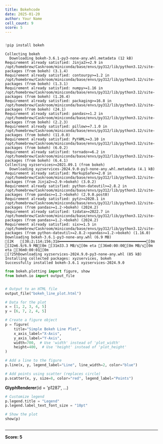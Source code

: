 ```yaml
---
title: Bokehcode
date: 2025-01-20
author: Your Name
cell_count: 9
score: 5
---
```


```python

```


```python
!pip install bokeh
```

    Collecting bokeh
      Downloading bokeh-3.6.1-py3-none-any.whl.metadata (12 kB)
    Requirement already satisfied: Jinja2>=2.9 in /opt/homebrew/Caskroom/miniconda/base/envs/py312/lib/python3.12/site-packages (from bokeh) (3.1.4)
    Requirement already satisfied: contourpy>=1.2 in /opt/homebrew/Caskroom/miniconda/base/envs/py312/lib/python3.12/site-packages (from bokeh) (1.3.1)
    Requirement already satisfied: numpy>=1.16 in /opt/homebrew/Caskroom/miniconda/base/envs/py312/lib/python3.12/site-packages (from bokeh) (1.26.4)
    Requirement already satisfied: packaging>=16.8 in /opt/homebrew/Caskroom/miniconda/base/envs/py312/lib/python3.12/site-packages (from bokeh) (24.1)
    Requirement already satisfied: pandas>=1.2 in /opt/homebrew/Caskroom/miniconda/base/envs/py312/lib/python3.12/site-packages (from bokeh) (2.2.3)
    Requirement already satisfied: pillow>=7.1.0 in /opt/homebrew/Caskroom/miniconda/base/envs/py312/lib/python3.12/site-packages (from bokeh) (11.0.0)
    Requirement already satisfied: PyYAML>=3.10 in /opt/homebrew/Caskroom/miniconda/base/envs/py312/lib/python3.12/site-packages (from bokeh) (6.0.2)
    Requirement already satisfied: tornado>=6.2 in /opt/homebrew/Caskroom/miniconda/base/envs/py312/lib/python3.12/site-packages (from bokeh) (6.4.1)
    Collecting xyzservices>=2021.09.1 (from bokeh)
      Downloading xyzservices-2024.9.0-py3-none-any.whl.metadata (4.1 kB)
    Requirement already satisfied: MarkupSafe>=2.0 in /opt/homebrew/Caskroom/miniconda/base/envs/py312/lib/python3.12/site-packages (from Jinja2>=2.9->bokeh) (3.0.2)
    Requirement already satisfied: python-dateutil>=2.8.2 in /opt/homebrew/Caskroom/miniconda/base/envs/py312/lib/python3.12/site-packages (from pandas>=1.2->bokeh) (2.9.0.post0)
    Requirement already satisfied: pytz>=2020.1 in /opt/homebrew/Caskroom/miniconda/base/envs/py312/lib/python3.12/site-packages (from pandas>=1.2->bokeh) (2024.2)
    Requirement already satisfied: tzdata>=2022.7 in /opt/homebrew/Caskroom/miniconda/base/envs/py312/lib/python3.12/site-packages (from pandas>=1.2->bokeh) (2024.2)
    Requirement already satisfied: six>=1.5 in /opt/homebrew/Caskroom/miniconda/base/envs/py312/lib/python3.12/site-packages (from python-dateutil>=2.8.2->pandas>=1.2->bokeh) (1.16.0)
    Downloading bokeh-3.6.1-py3-none-any.whl (6.9 MB)
    [2K   [38;2;114;156;31m━━━━━━━━━━━━━━━━━━━━━━━━━━━━━━━━━━━━━━━━[0m [32m6.9/6.9 MB[0m [31m33.3 MB/s[0m eta [36m0:00:00[0m MB/s[0m eta [36m0:00:01[0m
    [?25hDownloading xyzservices-2024.9.0-py3-none-any.whl (85 kB)
    Installing collected packages: xyzservices, bokeh
    Successfully installed bokeh-3.6.1 xyzservices-2024.9.0



```python
from bokeh.plotting import figure, show
from bokeh.io import output_file
```


```python

# Output to an HTML file
output_file("bokeh_line_plot.html")

# Data for the plot
x = [1, 2, 3, 4, 5]
y = [6, 7, 2, 4, 5]
```


```python
# Create a figure object
p = figure(
    title="Simple Bokeh Line Plot",
    x_axis_label="X-Axis",
    y_axis_label="Y-Axis",
    width=700,  # Use 'width' instead of 'plot_width'
    height=400,  # Use 'height' instead of 'plot_height'
)
```


```python
# Add a line to the figure
p.line(x, y, legend_label="Line", line_width=2, color="blue")

# Add points using scatter (replaces circle)
p.scatter(x, y, size=8, color="red", legend_label="Points")
```




<div style="display: table;"><div style="display: table-row;"><div style="display: table-cell;"><b title="bokeh.models.renderers.glyph_renderer.GlyphRenderer">GlyphRenderer</b>(</div><div style="display: table-cell;">id&nbsp;=&nbsp;'p1287', <span id="p1292" style="cursor: pointer;">&hellip;)</span></div></div><div class="p1291" style="display: none;"><div style="display: table-cell;"></div><div style="display: table-cell;">context_menu&nbsp;=&nbsp;None,</div></div><div class="p1291" style="display: none;"><div style="display: table-cell;"></div><div style="display: table-cell;">coordinates&nbsp;=&nbsp;None,</div></div><div class="p1291" style="display: none;"><div style="display: table-cell;"></div><div style="display: table-cell;">css_classes&nbsp;=&nbsp;[],</div></div><div class="p1291" style="display: none;"><div style="display: table-cell;"></div><div style="display: table-cell;">css_variables&nbsp;=&nbsp;{},</div></div><div class="p1291" style="display: none;"><div style="display: table-cell;"></div><div style="display: table-cell;">data_source&nbsp;=&nbsp;ColumnDataSource(id='p1281', ...),</div></div><div class="p1291" style="display: none;"><div style="display: table-cell;"></div><div style="display: table-cell;">glyph&nbsp;=&nbsp;Scatter(id='p1284', ...),</div></div><div class="p1291" style="display: none;"><div style="display: table-cell;"></div><div style="display: table-cell;">group&nbsp;=&nbsp;None,</div></div><div class="p1291" style="display: none;"><div style="display: table-cell;"></div><div style="display: table-cell;">hover_glyph&nbsp;=&nbsp;None,</div></div><div class="p1291" style="display: none;"><div style="display: table-cell;"></div><div style="display: table-cell;">js_event_callbacks&nbsp;=&nbsp;{},</div></div><div class="p1291" style="display: none;"><div style="display: table-cell;"></div><div style="display: table-cell;">js_property_callbacks&nbsp;=&nbsp;{},</div></div><div class="p1291" style="display: none;"><div style="display: table-cell;"></div><div style="display: table-cell;">level&nbsp;=&nbsp;'glyph',</div></div><div class="p1291" style="display: none;"><div style="display: table-cell;"></div><div style="display: table-cell;">muted&nbsp;=&nbsp;False,</div></div><div class="p1291" style="display: none;"><div style="display: table-cell;"></div><div style="display: table-cell;">muted_glyph&nbsp;=&nbsp;Scatter(id='p1286', ...),</div></div><div class="p1291" style="display: none;"><div style="display: table-cell;"></div><div style="display: table-cell;">name&nbsp;=&nbsp;None,</div></div><div class="p1291" style="display: none;"><div style="display: table-cell;"></div><div style="display: table-cell;">nonselection_glyph&nbsp;=&nbsp;Scatter(id='p1285', ...),</div></div><div class="p1291" style="display: none;"><div style="display: table-cell;"></div><div style="display: table-cell;">propagate_hover&nbsp;=&nbsp;False,</div></div><div class="p1291" style="display: none;"><div style="display: table-cell;"></div><div style="display: table-cell;">selection_glyph&nbsp;=&nbsp;'auto',</div></div><div class="p1291" style="display: none;"><div style="display: table-cell;"></div><div style="display: table-cell;">styles&nbsp;=&nbsp;{},</div></div><div class="p1291" style="display: none;"><div style="display: table-cell;"></div><div style="display: table-cell;">stylesheets&nbsp;=&nbsp;[],</div></div><div class="p1291" style="display: none;"><div style="display: table-cell;"></div><div style="display: table-cell;">subscribed_events&nbsp;=&nbsp;PropertyValueSet(),</div></div><div class="p1291" style="display: none;"><div style="display: table-cell;"></div><div style="display: table-cell;">syncable&nbsp;=&nbsp;True,</div></div><div class="p1291" style="display: none;"><div style="display: table-cell;"></div><div style="display: table-cell;">tags&nbsp;=&nbsp;[],</div></div><div class="p1291" style="display: none;"><div style="display: table-cell;"></div><div style="display: table-cell;">view&nbsp;=&nbsp;CDSView(id='p1288', ...),</div></div><div class="p1291" style="display: none;"><div style="display: table-cell;"></div><div style="display: table-cell;">visible&nbsp;=&nbsp;True,</div></div><div class="p1291" style="display: none;"><div style="display: table-cell;"></div><div style="display: table-cell;">x_range_name&nbsp;=&nbsp;'default',</div></div><div class="p1291" style="display: none;"><div style="display: table-cell;"></div><div style="display: table-cell;">y_range_name&nbsp;=&nbsp;'default')</div></div></div>
<script>
(function() {
  let expanded = false;
  const ellipsis = document.getElementById("p1292");
  ellipsis.addEventListener("click", function() {
    const rows = document.getElementsByClassName("p1291");
    for (let i = 0; i < rows.length; i++) {
      const el = rows[i];
      el.style.display = expanded ? "none" : "table-row";
    }
    ellipsis.innerHTML = expanded ? "&hellip;)" : "&lsaquo;&lsaquo;&lsaquo;";
    expanded = !expanded;
  });
})();
</script>





```python
# Customize legend
p.legend.title = "Legend"
p.legend.label_text_font_size = "10pt"
```


```python
# Show the plot
show(p)
```


```python

```


---
**Score: 5**
